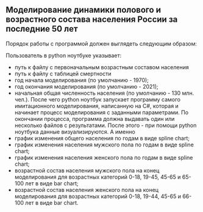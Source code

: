 ## Моделирование динамики полового и возрастного состава населения России за последние 50 лет

Порядок работы с программой должен выглядеть следующим образом: 

Пользователь в python ноутбуке указывает:
- путь к файлу с первоначальным возрастным составом населения
- путь к файлу с таблицей смертности
- год начала моделирования (по умолчанию - 1970);
- год окончания моделирования (по умолчанию - 2021);
- начальная общая численность населения (по умолчанию - 130 млн. чел.).
После чего python ноутбук запускает программу самого имитационного моделирования, написанную на C#, которая и начинает процесс моделирования с заданными параметрами. По окончании процесса, программа должна выдавать один или несколько файлов с результатами. 
После этого - при помощи python ноутбука данные визуализируются. А именно
- график изменения общего населения по годам в виде spline chart;
- график изменения населения мужского пола по годам в виде spline chart;
- график изменения населения женского пола по годам в виде spline chart;
- возрастной состав населения мужского пола на конец моделирования для возрастных категорий 0-18, 19-45, 45-65 и 65-100 лет в виде bar chart;
- возрастной состав населения женского пола на конец моделирования для возрастных категорий 0-18, 19-44, 45-65 и 66-100 лет в виде bar chart.
